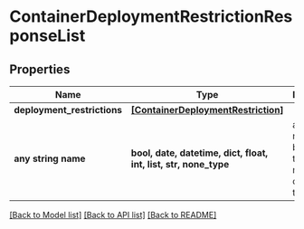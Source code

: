 # ContainerDeploymentRestrictionResponseList


## Properties
Name | Type | Description | Notes
------------ | ------------- | ------------- | -------------
**deployment_restrictions** | [**[ContainerDeploymentRestriction]**](ContainerDeploymentRestriction.md) |  | [optional] 
**any string name** | **bool, date, datetime, dict, float, int, list, str, none_type** | any string name can be used but the value must be the correct type | [optional]

[[Back to Model list]](../README.md#documentation-for-models) [[Back to API list]](../README.md#documentation-for-api-endpoints) [[Back to README]](../README.md)


